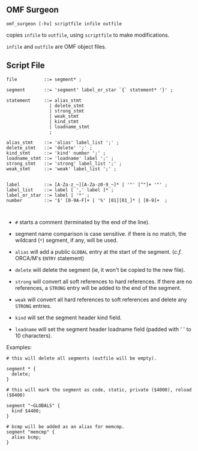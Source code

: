 OMF Surgeon
-----------

```
omf_surgeon [-hv] scriptfile infile outfile
```

copies `infile` to `outfile`, using `scriptfile` to make modifications.

`infile` and `outfile` are OMF object files.

Script File
-----------


```
file          ::= segment* ; 

segment       ::= 'segment' label_or_star `{` statement* '}' ;

statement     ::= alias_stmt 
                | delete_stmt
                | strong_stmt
                | weak_stmt
                | kind_stmt
                | loadname_stmt
                ;

alias_stmt    ::= 'alias' label_list ';' ;
delete_stmt   ::= 'delete' ';' ;
kind_stmt     ::= 'kind' number ';' ;
loadname_stmt ::= 'loadname' label ';' ;
strong_stmt   ::= 'strong' label_list ';' ;
weak_stmt     ::= 'weak' label_list ';' ;


label         ::= [A-Za-z_~][A-Za-z0-9_~]* | '"' [^"]+ '"' ;
label_list    ::= label [ ',' label ]* ;
label_or_star ::= label | '*' ;
number        ::= '$' [0-9A-F]+ | '%' [01][01_]* | [0-9]+  ;



```
* `#` starts a comment (terminated by the end of the line).

* segment name comparison is case sensitive.  if there is no match, the wildcard (`*`) segment, if any, will be used.

* `alias` will add a public `GLOBAL` entry at the start of the segment. (*c.f.* ORCA/M's `ENTRY` statement)

* `delete` will delete the segment (ie, it won't be copied to the new file).

* `strong` will convert all soft references to hard references.  If there are no references, a `STRONG` entry will be added to the end of the segment.

* `weak` will convert all hard references to soft references and delete any `STRONG` entries.

* `kind` will set the segment header kind field.

* `loadname` will set the segment header loadname field (padded with ' ' to 10 characters).



Examples:

```
# this will delete all segments (outfile will be empty).

segment * {
  delete;
}

```

```
# this will mark the segment as code, static, private ($4000), reload ($0400)

segment "~GLOBALS" {
  kind $4400;
}
```


```
# bcmp will be added as an alias for memcmp.
segment "memcmp" {
  alias bcmp;
}
```
